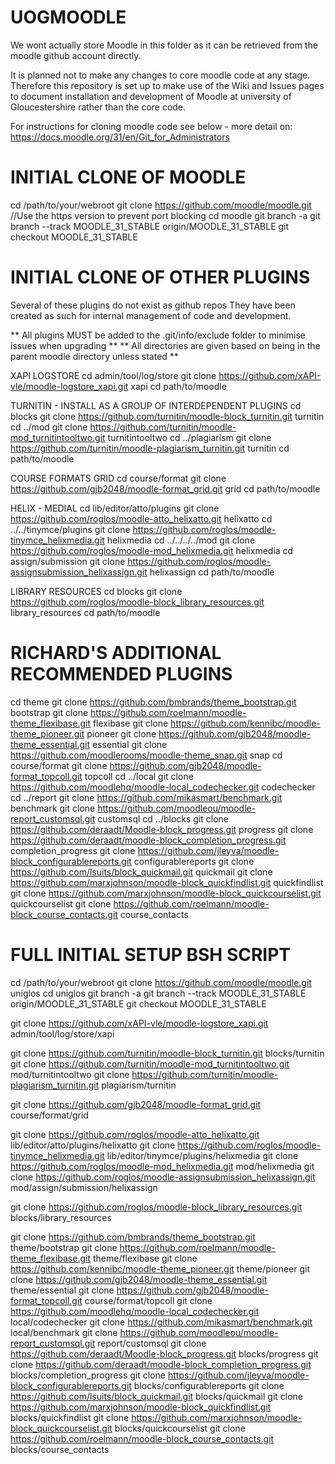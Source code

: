 UOGMOODLE
=========
We wont actually store Moodle in this folder as it can be retrieved from the moodle github account directly.

It is planned not to  make any changes to core moodle code at any stage.
Therefore this repository is set up to make use of the Wiki and Issues pages to document installation and development
of Moodle at university of Gloucestershire rather than the core code.

For instructions for cloning moodle code see below - more detail on:
https://docs.moodle.org/31/en/Git_for_Administrators

INITIAL CLONE OF MOODLE
=======================
cd /path/to/your/webroot
git clone https://github.com/moodle/moodle.git  //Use the https version to prevent port blocking
cd moodle
git branch -a
git branch --track MOODLE_31_STABLE origin/MOODLE_31_STABLE
git checkout MOODLE_31_STABLE

INITIAL CLONE OF OTHER PLUGINS
==============================
Several of these plugins do not exist as github repos
They have been created as such for internal management
of code and development.

** All plugins MUST be added to the .git/info/exclude folder to minimise issues when upgrading **
** All directories are given based on being in the parent moodle directory unless stated **

XAPI LOGSTORE
cd admin/tool/log/store
git clone https://github.com/xAPI-vle/moodle-logstore_xapi.git xapi
cd path/to/moodle

TURNITIN - INSTALL AS A GROUP OF INTERDEPENDENT PLUGINS
cd blocks
git clone https://github.com/turnitin/moodle-block_turnitin.git turnitin
cd ../mod
git clone https://github.com/turnitin/moodle-mod_turnitintooltwo.git turnitintooltwo
cd ../plagiarism
git clone https://github.com/turnitin/moodle-plagiarism_turnitin.git turnitin
cd path/to/moodle

COURSE FORMATS
GRID
cd course/format
git clone https://github.com/gjb2048/moodle-format_grid.git grid
cd path/to/moodle

HELIX - MEDIAL
cd lib/editor/atto/plugins
git clone https://github.com/roglos/moodle-atto_helixatto.git helixatto
cd ../../tinymce/plugins
git clone https://github.com/roglos/moodle-tinymce_helixmedia.git helixmedia
cd ../../../../mod
git clone https://github.com/roglos/moodle-mod_helixmedia.git helixmedia
cd assign/submission
git clone https://github.com/roglos/moodle-assignsubmission_helixassign.git helixassign
cd path/to/moodle

LIBRARY RESOURCES
cd blocks
git clone https://github.com/roglos/moodle-block_library_resources.git library_resources
cd path/to/moodle

RICHARD'S ADDITIONAL RECOMMENDED PLUGINS
========================================
cd theme
git clone https://github.com/bmbrands/theme_bootstrap.git bootstrap
git clone https://github.com/roelmann/moodle-theme_flexibase.git flexibase
git clone https://github.com/kennibc/moodle-theme_pioneer.git pioneer
git clone https://github.com/gjb2048/moodle-theme_essential.git essential
git clone https://github.com/moodlerooms/moodle-theme_snap.git snap
cd course/format
git clone https://github.com/gjb2048/moodle-format_topcoll.git topcoll
cd ../local
git clone https://github.com/moodlehq/moodle-local_codechecker.git codechecker
cd ../report
git clone https://github.com/mikasmart/benchmark.git benchmark
git clone https://github.com/moodleou/moodle-report_customsql.git customsql
cd ../blocks
git clone https://github.com/deraadt/Moodle-block_progress.git progress
git clone https://github.com/deraadt/moodle-block_completion_progress.git completion_progress
git clone https://github.com/jleyva/moodle-block_configurablereports.git configurablereports
git clone https://github.com/lsuits/block_quickmail.git quickmail
git clone https://github.com/marxjohnson/moodle-block_quickfindlist.git quickfindlist
git clone https://github.com/marxjohnson/moodle-block_quickcourselist.git quickcourselist
git clone https://github.com/roelmann/moodle-block_course_contacts.git course_contacts



FULL INITIAL SETUP BSH SCRIPT
=============================
cd /path/to/your/webroot
git clone https://github.com/moodle/moodle.git uniglos
cd uniglos
git branch -a
git branch --track MOODLE_31_STABLE origin/MOODLE_31_STABLE
git checkout MOODLE_31_STABLE

git clone https://github.com/xAPI-vle/moodle-logstore_xapi.git admin/tool/log/store/xapi

git clone https://github.com/turnitin/moodle-block_turnitin.git blocks/turnitin
git clone https://github.com/turnitin/moodle-mod_turnitintooltwo.git mod/turnitintooltwo
git clone https://github.com/turnitin/moodle-plagiarism_turnitin.git plagiarism/turnitin

git clone https://github.com/gjb2048/moodle-format_grid.git course/format/grid

git clone https://github.com/roglos/moodle-atto_helixatto.git lib/editor/atto/plugins/helixatto
git clone https://github.com/roglos/moodle-tinymce_helixmedia.git lib/editor/tinymce/plugins/helixmedia
git clone https://github.com/roglos/moodle-mod_helixmedia.git mod/helixmedia
git clone https://github.com/roglos/moodle-assignsubmission_helixassign.git mod/assign/submission/helixassign

git clone https://github.com/roglos/moodle-block_library_resources.git blocks/library_resources

git clone https://github.com/bmbrands/theme_bootstrap.git theme/bootstrap
git clone https://github.com/roelmann/moodle-theme_flexibase.git theme/flexibase
git clone https://github.com/kennibc/moodle-theme_pioneer.git theme/pioneer
git clone https://github.com/gjb2048/moodle-theme_essential.git theme/essential
git clone https://github.com/gjb2048/moodle-format_topcoll.git course/format/topcoll
git clone https://github.com/moodlehq/moodle-local_codechecker.git local/codechecker
git clone https://github.com/mikasmart/benchmark.git local/benchmark
git clone https://github.com/moodleou/moodle-report_customsql.git report/customsql
git clone https://github.com/deraadt/Moodle-block_progress.git blocks/progress
git clone https://github.com/deraadt/moodle-block_completion_progress.git blocks/completion_progress
git clone https://github.com/jleyva/moodle-block_configurablereports.git blocks/configurablereports
git clone https://github.com/lsuits/block_quickmail.git blocks/quickmail
git clone https://github.com/marxjohnson/moodle-block_quickfindlist.git blocks/quickfindlist
git clone https://github.com/marxjohnson/moodle-block_quickcourselist.git blocks/quickcourselist
git clone https://github.com/roelmann/moodle-block_course_contacts.git blocks/course_contacts

